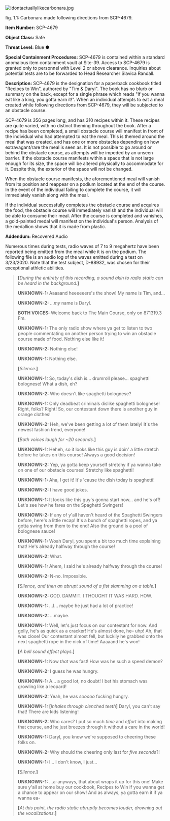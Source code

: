 ![idontactuallylikecarbonara.jpg](http://www.scp-wiki.net/local--files/scp-4679/idontactuallylikecarbonara.jpg)

fig. 1.1: Carbonara made following directions from SCP-4679.

**Item Number:** SCP-4679

**Object Class:** Safe

**Threat Level:** Blue ●

**Special Containment Procedures:** SCP-4679 is contained within a standard anomalous item containment vault at Site-39. Access to SCP-4679 is granted only to personnel with Level 2 or above clearance. Inquiries about potential tests are to be forwarded to Head Researcher Slavica Randall.

**Description:** SCP-4679 is the designation for a paperback cookbook titled "Recipes to Win", authored by "Tim & Daryl". The book has no blurb or summary on the back, except for a single phrase which reads "If you wanna eat like a king, you gotta earn it!". When an individual attempts to eat a meal created while following directions from SCP-4679, they will be subjected to an obstacle course.

SCP-4679 is 356 pages long, and has 310 recipes within it. These recipes are quite varied, with no distinct theming throughout the book. After a recipe has been completed, a small obstacle course will manifest in front of the individual who had attempted to eat the meal. This is themed around the meal that was created, and has one or more obstacles depending on how extravagant/rare the meal is seen as. It is not possible to go around or behind the obstacle course, as attempts will be impeded by an unseen barrier. If the obstacle course manifests within a space that is not large enough for its size, the space will be altered physically to accommodate for it. Despite this, the exterior of the space will not be changed.

When the obstacle course manifests, the aforementioned meal will vanish from its position and reappear on a podium located at the end of the course. In the event of the individual failing to complete the course, it will immediately vanish along with the meal.

If the individual successfully completes the obstacle course and acquires the food, the obstacle course will immediately vanish and the individual will be able to consume their meal. After the course is completed and vanishes, a gold-painted medal will manifest on the individual's person. Analysis of the medallion shows that it is made from plastic.

**Addendum:** Recovered Audio

Numerous times during tests, radio waves of 7 to 9 megahertz have been reported being emitted from the meal while it is on the podium. The following file is an audio log of the waves emitted during a test on 3/23/2020. Note that the test subject, D-88932, was chosen for their exceptional athletic abilities.

> **\[**_During the entirety of this recording, a sound akin to radio static can be heard in the background._**\]**
> 
> **UNKNOWN-1:** Aaaaand heeeeeere's the show! My name is Tim, and…
> 
> **UNKNOWN-2:** …_my_ name is Daryl.
> 
> **BOTH VOICES:** Welcome back to The Main Course, only on 871319.3 Fm.
> 
> **UNKNOWN-1:** The only radio show where ya get to listen to two people commentating on another person trying to win an obstacle course made of food. Nothing else like it!
> 
> **UNKNOWN-2:** Nothing else!
> 
> **UNKNOWN-1:** Nothing else.
> 
> **\[**_Silence._**\]**
> 
> **UNKNOWN-1:** So, today's dish is… drumroll please… spaghetti bolognese! What a dish, eh?
> 
> **UNKNOWN-2:** Who doesn't like spaghetti bolognese?
> 
> **UNKNOWN-1:** Only deadbeat criminals dislike spaghetti bolognese! Right, folks? Right! So, our contestant down there is another guy in orange clothes!
> 
> **UNKNOWN-2:** Heh, we've been getting a lot of them lately! It's the newest fashion trend, everyone!
> 
> **\[**_Both voices laugh for ~20 seconds._**\]**
> 
> **UNKNOWN-1:** Heheh, so it looks like this guy is doin' a little stretch before he takes on this course! Always a good decision!
> 
> **UNKNOWN-2:** Yep, ya gotta keep yourself stretchy if ya wanna take on one of our obstacle courses! Stretchy like spaghetti!
> 
> **UNKNOWN-1:** Aha, I get it! It's 'cause the dish today is spaghetti!
> 
> **UNKNOWN-2:** I have good jokes.
> 
> **UNKNOWN-1:** It looks like this guy's gonna start now… and he's off! Let's see how he fares on the Spaghetti Swingers!
> 
> **UNKNOWN-2:** If any of y'all haven't heard of the Spaghetti Swingers before, here's a little recap! It's a bunch of spaghetti ropes, and ya gotta swing from them to the end! Also the ground is a pool of bolognese sauce!
> 
> **UNKNOWN-1:** Woah Daryl, you spent a bit too much time explaining that! He's already halfway through the course!
> 
> **UNKNOWN-2:** What.
> 
> **UNKNOWN-1:** Ahem, I said he's already halfway through the course!
> 
> **UNKNOWN-2:** N-no. Impossible.
> 
> **\[**_Silence, and then an abrupt sound of a fist slamming on a table._**\]**
> 
> **UNKNOWN-2:** GOD. DAMMIT. I THOUGHT IT WAS HARD. HOW.
> 
> **UNKNOWN-1:** …I… maybe he just had a lot of practice!
> 
> **UNKNOWN-2:** …maybe.
> 
> **UNKNOWN-1:** Well, let's just focus on our contestant for now. And golly, he's as quick as a cracker! He's almost done, he– uhp! Ah, that was close! Our contestant almost fell, but luckily he grabbed onto the next spaghetti rope in the nick of time! Aaaaand he's won!
> 
> **\[**_A bell sound effect plays._**\]**
> 
> **UNKNOWN-1:** Now _that_ was fast! How was he such a speed demon?
> 
> **UNKNOWN-2:** I guess he was hungry.
> 
> **UNKNOWN-1:** A… a good lot, no doubt! I bet his stomach was growling like a leopard!
> 
> **UNKNOWN-2:** Yeah, he was _sooooo_ fucking hungry.
> 
> **UNKNOWN-1:** **\[**_Inhales through clenched teeth_**\]** Daryl, you can't say that! There are kids listening!
> 
> **UNKNOWN-2:** Who cares? I put so much _time_ and _effort_ into making that course, and he just breezes through it without a care in the world!
> 
> **UNKNOWN-1:** Daryl, you know we're supposed to cheering these folks on.
> 
> **UNKNOWN-2:** Why should the cheering only last for _five seconds_?!
> 
> **UNKNOWN-1:** I… I don't know, I just…
> 
> **\[**_Silence._**\]**
> 
> **UNKNOWN-1:** …a-anyways, that about wraps it up for this one! Make sure y'all at home buy our cookbook, Recipes to Win if you wanna get a chance to appear on our show! And as always, ya gotta earn it if ya wanna ea-
> 
> **\[**_At this point, the radio static abruptly becomes louder, drowning out the vocalizations._**\]**